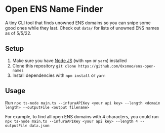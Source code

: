 # Open ENS Name Finder

A tiny CLI tool that finds unowned ENS domains so you can snipe some good ones while they last. Check out `data/` for lists of unowned ENS names as of 5/5/22.


## Setup
1. Make sure you have [Node JS](https://nodejs.org/en/) (with `npm` or `yarn`) installed
2. Clone this repository `git clone https://github.com/0xsmoo/ens-open-names`
3. Install dependencies with `npm install` or `yarn`

## Usage

Run 
`npx ts-node main.ts --infuraAPIKey <your api key> --length <domain length> --outputFile <output filename>`

For example, to find all open ENS domains with 4 characters, you could run
 `npx ts-node main.ts --infuraAPIKey <your api key> --length 4 --outputFile data.json`